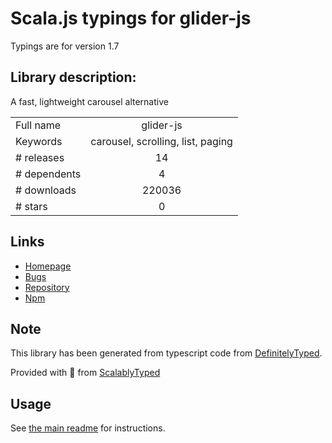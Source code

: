 
# Scala.js typings for glider-js

Typings are for version 1.7

## Library description:
A fast, lightweight carousel alternative

|                    |                 |
| ------------------ | :-------------: |
| Full name          | glider-js |
| Keywords           | carousel, scrolling, list, paging |
| # releases         | 14 |
| # dependents       | 4 |
| # downloads        | 220036 |
| # stars            | 0 |

## Links
- [Homepage](https://github.com/NickPiscitelli/Glider.js#readme)
- [Bugs](https://github.com/NickPiscitelli/Glider.js/issues)
- [Repository](https://github.com/NickPiscitelli/Glider.js)
- [Npm](https://www.npmjs.com/package/glider-js)
    


## Note
This library has been generated from typescript code from [DefinitelyTyped](https://definitelytyped.org).

Provided with :purple_heart: from [ScalablyTyped](https://github.com/oyvindberg/ScalablyTyped)

## Usage
See [the main readme](../../readme.md) for instructions.


